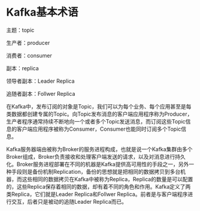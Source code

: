 # Kafka基本术语

主题：topic

生产者：producer

消费者：consumer

副本：replica

领导者副本：Leader Replica

追随者副本：Follwer Replica

​	在Kafka中，发布订阅的对象是Topic，我们可以为每个业务、每个应用甚至是每类数据都创建专属的Topic。向Topic发布消息的客户端应用程序称为Producer，生产者程序通常持续不断地向一个或者多个Topic发送消息，而订阅这些Topic信息的客户端应用程序被称为Consumer，Consumer也能同时订阅多个Topic信息。

​	Kafka服务器端由被称为Broker的服务进程构成，也就是说一个Kafka集群由多个Broker组成，Broker负责接收和处理客户端发送的请求，以及对消息进行持久化。Broker服务进程部署在不同的机器是Kafka提供高可用性的手段之一，另外一种手段则是备份机制Replication，备份的思想就是把相同的数据拷贝到多台机器，而这些相同的数据拷贝在Kafka中被称为Replica，Replica的数量是可以配置的，这些Replica保存着相同的数据，却有着不同的角色和作用。Kafka定义了两类Replica，它们就是Leader Replica和Follwer Replica。前者是与客户端程序进行交互，后者只是被动的追随Leader Replica而已。